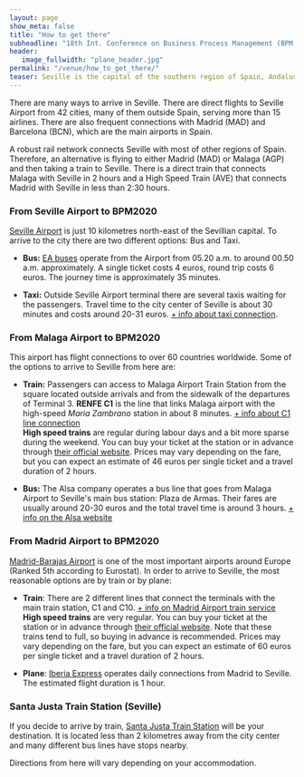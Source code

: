 ```yaml
---
layout: page
show_meta: false
title: "How to get there"
subheadline: "18th Int. Conference on Business Process Management (BPM 2020)"
header:
   image_fullwidth: "plane_header.jpg"
permalink: "/venue/how_to_get_there/"
teaser: Seville is the capital of the southern region of Spain, Andalucía. Therefore, it not only has its own airport but also is well connected with airports nearby such as the Malaga Airport or the Madrid Barajas Airport.
---
```

There are many ways to arrive in Seville. There are direct flights to Seville Airport from 42 cities, many of them outside Spain, serving more than 15 airlines. There are also frequent connections with Madrid (MAD) and Barcelona (BCN), which are the main airports in Spain.
	
A robust rail network connects Seville with most of other regions of Spain. Therefore, an alternative is flying to either Madrid (MAD) or Malaga (AGP) and then taking a train to Seville. There is a direct train that connects Malaga with Seville in 2 hours and a High Speed Train (AVE) that connects Madrid with Seville in less than 2:30 hours.

### From Seville Airport to BPM2020
<a href="https://www.sevilla-airport.com/en/" target="_blank">Seville Airport</a> is just 10 kilometres north-east of the Sevillian capital. To arrive to the city there are two different options: Bus and Taxi.
- **Bus:** <a href="http://www.tussam.es/uploads/pdf/HORARIOLINEAAEROPUERTO.pdf" target="_blank">EA buses</a> operate from the Airport from 05.20 a.m. to around 00.50 a.m. approximately. A single ticket costs 4 euros, round trip costs 6 euros. The journey time is approximately 35 minutes.

- **Taxi:** Outside Seville Airport terminal there are several taxis waiting for the passengers. Travel time to the city center of Seville is about 30 minutes and costs around 20-31 euros. <a href="https://www.sevilla-airport.com/en/taxi.php" target="_blank">+ info about taxi connection</a>.

### From Malaga Airport to BPM2020

This airport has flight connections to over 60 countries worldwide. Some of the options to arrive to Seville from here are:

- **Train:** Passengers can access to Malaga Airport Train Station from the square located outside arrivals and from the sidewalk of the departures of Terminal 3. **RENFE C1**  is the line that links Malaga airport with the high-speed *Maria Zambrano* station in about 8 minutes. <a href="https://www.airport-malaga.com/train.php" target="_blank">+ info about C1 line connection</a><br> **High speed trains** are regular during labour days and a bit more sparse during the weekend. You can buy your ticket at the station or in advance through <a href="https://venta.renfe.com">their official website</a>. Prices may vary depending on the fare, but you can expect an estimate of 46 euros per single ticket and a travel duration of 2 hours.

- **Bus:** The Alsa company operates a bus line that goes from Malaga Airport to Seville's main bus station: Plaza de Armas. Their fares are usually around 20-30 euros and the total travel time is around 3 hours. <a href="https://www.alsa.es/en/web/bus/our-destinations/airports/malaga-costa-del-sol" target="_blank">+ info on the Alsa website</a>

### From Madrid Airport to BPM2020
<a href="https://www.aeropuertomadrid-barajas.com/eng/home.html" target="_blank">Madrid-Barajas Airport</a> is one of the most important airports around Europe (Ranked 5th according to Eurostat). In order to arrive to Seville, the most reasonable options are by train or by plane:

- **Train**: There are 2 different lines that connect the terminals with the main train station, C1 and C10. <a href="https://www.aeropuertomadrid-barajas.com/transportation/madrid-airport-bytrain.htm" target="_blank">+ info on Madrid Airport train service</a><br>**High speed trains** are very regular. You can buy your ticket at the station or in advance through <a href="https://venta.renfe.com">their official website</a>. Note that these trains tend to full, so buying in advance is recommended. Prices may vary depending on the fare, but you can expect an estimate of 60 euros per single ticket and a travel duration of 2 hours.

- **Plane**: <a href="https://www.iberiaexpress.com/en" target="_blank">Iberia Express</a> operates daily connections from Madrid to Seville. The estimated flight duration is 1 hour.



### Santa Justa Train Station (Seville)

If you decide to arrive by train, <a href="https://www.renfe-sncf.com/rw-en/services/stations/Pages/sevilla-santa-justa.aspx" target="_blank">Santa Justa Train Station</a>
will be your destination. It is located less than 2 kilometres away from the city center and many different bus lines have stops nearby.

Directions from here will vary depending on your accommodation.

